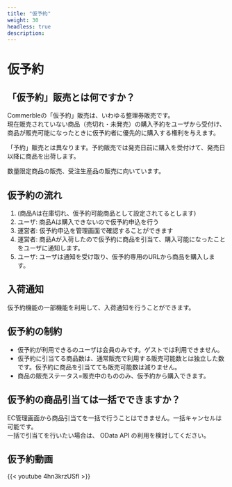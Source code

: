 ```yaml
---
title: "仮予約"
weight: 30
headless: true
description: 
---
```


# 仮予約

## 「仮予約」販売とは何ですか？
Commerbleの「仮予約」販売は、いわゆる整理券販売です。  
現在販売されていない商品（売切れ・未発売）の購入予約をユーザから受付け、
商品が販売可能になったときに仮予約者に優先的に購入する権利を与えます。

「予約」販売とは異なります。予約販売では発売日前に購入を受付けて、発売日以降に商品を出荷します。

数量限定商品の販売、受注生産品の販売に向いています。

## 仮予約の流れ
1. (商品Aは在庫切れ、仮予約可能商品として設定されてるとします)
2. ユーザ: 商品Aは購入できないので仮予約申込を行う
3. 運営者: 仮予約申込を管理画面で確認することができます
4. 運営者: 商品Aが入荷したので仮予約に商品を引当て、購入可能になったことをユーザに通知します。
5. ユーザ: ユーザは通知を受け取り、仮予約専用のURLから商品を購入します。

## 入荷通知
仮予約機能の一部機能を利用して、入荷通知を行うことができます。

## 仮予約の制約
- 仮予約が利用できるのユーザは会員のみです。ゲストでは利用できません。
- 仮予約に引当てる商品数は、通常販売で利用する販売可能数とは独立した数です。仮予約に商品を引当てても販売可能数は減りません。
- 商品の販売ステータス=販売中のもののみ、仮予約から購入できます。

## 仮予約の商品引当ては一括でできますか？
EC管理画面から商品引当てを一括で行うことはできません。一括キャンセルは可能です。  
一括で引当てを行いたい場合は、 OData API の利用を検討してください。



## 仮予約動画

{{< youtube 4hn3krzUSfI >}}